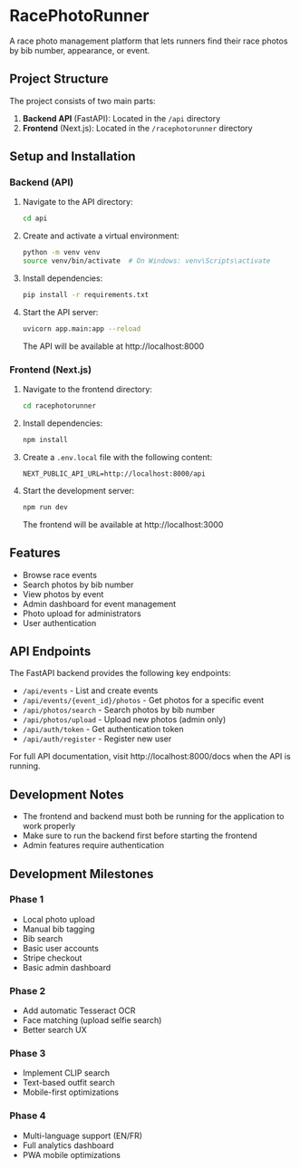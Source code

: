 # RacePhotoRunner

A race photo management platform that lets runners find their race photos by bib number, appearance, or event.

## Project Structure

The project consists of two main parts:

1. **Backend API** (FastAPI): Located in the `/api` directory
2. **Frontend** (Next.js): Located in the `/racephotorunner` directory

## Setup and Installation

### Backend (API)

1. Navigate to the API directory:
   ```bash
   cd api
   ```

2. Create and activate a virtual environment:
   ```bash
   python -m venv venv
   source venv/bin/activate  # On Windows: venv\Scripts\activate
   ```

3. Install dependencies:
   ```bash
   pip install -r requirements.txt
   ```

4. Start the API server:
   ```bash
   uvicorn app.main:app --reload
   ```

   The API will be available at http://localhost:8000

### Frontend (Next.js)

1. Navigate to the frontend directory:
   ```bash
   cd racephotorunner
   ```

2. Install dependencies:
   ```bash
   npm install
   ```

3. Create a `.env.local` file with the following content:
   ```
   NEXT_PUBLIC_API_URL=http://localhost:8000/api
   ```

4. Start the development server:
   ```bash
   npm run dev
   ```

   The frontend will be available at http://localhost:3000

## Features

- Browse race events
- Search photos by bib number
- View photos by event
- Admin dashboard for event management
- Photo upload for administrators
- User authentication

## API Endpoints

The FastAPI backend provides the following key endpoints:

- `/api/events` - List and create events
- `/api/events/{event_id}/photos` - Get photos for a specific event
- `/api/photos/search` - Search photos by bib number
- `/api/photos/upload` - Upload new photos (admin only)
- `/api/auth/token` - Get authentication token
- `/api/auth/register` - Register new user

For full API documentation, visit http://localhost:8000/docs when the API is running.

## Development Notes

- The frontend and backend must both be running for the application to work properly
- Make sure to run the backend first before starting the frontend
- Admin features require authentication

## Development Milestones

### Phase 1
- Local photo upload
- Manual bib tagging
- Bib search
- Basic user accounts
- Stripe checkout
- Basic admin dashboard

### Phase 2
- Add automatic Tesseract OCR
- Face matching (upload selfie search)
- Better search UX

### Phase 3
- Implement CLIP search
- Text-based outfit search
- Mobile-first optimizations

### Phase 4
- Multi-language support (EN/FR)
- Full analytics dashboard
- PWA mobile optimizations 